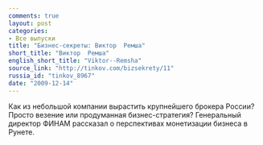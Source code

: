 ```yaml
---
comments: true
layout: post
categories:
- Все выпуски
title: "Бизнес-секреты: Виктор  Ремша"
short_title: "Виктор  Ремша"
english_short_title: "Viktor--Remsha"
source_link: "http://tinkov.com/bizsekrety/11"
russia_id: "tinkov_8967"
date: "2009-12-14"
---
```

Как из небольшой компании вырастить крупнейшего брокера России? Просто везение или продуманная бизнес-стратегия? Генеральный директор ФИНАМ рассказал о перспективах монетизации бизнеса в Рунете.
